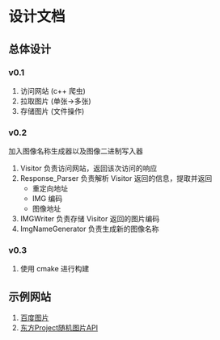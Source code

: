 # 设计文档

## 总体设计
### v0.1
1. 访问网站 (c++ 爬虫)
2. 拉取图片 (单张->多张)
3. 存储图片 (文件操作)

### v0.2
加入图像名称生成器以及图像二进制写入器
1. Visitor 负责访问网站，返回该次访问的响应
2. Response_Parser 负责解析 Visitor 返回的信息，提取并返回
    - 重定向地址
    - IMG 编码
    - 图像地址
3. IMGWriter 负责存储 Visitor 返回的图片编码
4. ImgNameGenerator 负责生成新的图像名称

### v0.3
1. 使用 cmake 进行构建

## 示例网站
1. [百度图片](https://image.baidu.com)
2. [东方Project随机图片API](https://img.paulzzh.tech/touhou/random)